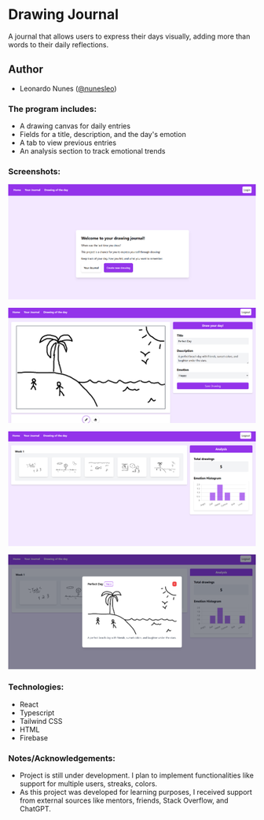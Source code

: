 
# Drawing Journal

A journal that allows users to express their days visually, adding more than words to their daily reflections.

## Author
- Leonardo Nunes ([@nunesleo](https://www.github.com/nunesleo))

### The program includes:
- A drawing canvas for daily entries
- Fields for a title, description, and the day's emotion
- A tab to view previous entries
- An analysis section to track emotional trends

### Screenshots:

![Home](./src/media/homeScreenshot.png)

![Drawing Screen](./src/media/drawingScreenHappy.png)

![Journal](./src/media/journalScreenshot.png)

![Journal Detail](./src/media/journalDetailScreenshot.png)


### Technologies:
- React
- Typescript
- Tailwind CSS
- HTML
- Firebase

### Notes/Acknowledgements:
- Project is still under development. I plan to implement functionalities like support for multiple users, streaks, colors.
- As this project was developed for learning purposes, I received support from external sources like mentors, friends, Stack Overflow, and ChatGPT.
